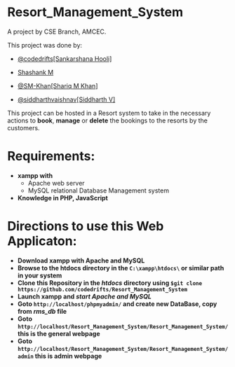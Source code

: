 # Resort_Management_System
A project by CSE Branch, AMCEC.

This project was done by:
- [@codedrifts[Sankarshana Hooli]](https://github.com/codedrifts)

- [Shashank M](https://github.com/)

- [@SM-Khan[Shariq M Khan]](https://github.com/SM-Khan)

- [@siddharthvaishnav[Siddharth V]](https://github.com/siddharthvaishnav)

This project can be hosted in a Resort system to take in the necessary actions to **book**, **manage** or **delete** the bookings to the resorts by the customers.

# Requirements:
- **xampp with** 
  - Apache web server
  - MySQL relational Database Management system
- **Knowledge in PHP, JavaScript**

# Directions to use this Web Applicaton:

- **Download xampp with Apache and MySQL**
- **Browse to the htdocs directory in the `C:\xampp\htdocs\` or similar path in your system**
- **Clone this Repository in the *htdocs* directory using `$git clone https://github.com/codedrifts/Resort_Management_System`**
- **Launch xampp and *start Apache and MySQL***
- **Goto `http://localhost/phpmyadmin/` and create new DataBase, copy from *rms_db* file**
- **Goto `http://localhost/Resort_Management_System/Resort_Management_System/` this is the general webpage**
- **Goto `http://localhost/Resort_Management_System/Resort_Management_System/admin` this is admin webpage**
